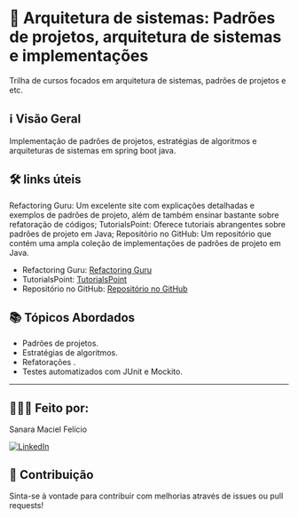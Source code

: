 # 🚀 Arquitetura de sistemas: Padrões de projetos, arquitetura de sistemas e implementações

Trilha de cursos focados em arquitetura de sistemas, padrões de projetos e etc.

## ℹ️ Visão Geral

Implementação de padrões de projetos, estratégias de algoritmos e arquiteturas de sistemas em spring boot java.

## 🛠️ links úteis 

Refactoring Guru: Um excelente site com explicações detalhadas e exemplos de padrões de projeto, além de também ensinar bastante sobre refatoração de códigos;
TutorialsPoint: Oferece tutoriais abrangentes sobre padrões de projeto em Java;
Repositório no GitHub: Um repositório que contém uma ampla coleção de implementações de padrões de projeto em Java.

- Refactoring Guru:  [Refactoring Guru](https://refactoring.guru/pt-br/design-patterns)
- TutorialsPoint:  [TutorialsPoint](https://www.tutorialspoint.com/design_pattern/index.htm)
- Repositório no GitHub:  [Repositório no GitHub](https://github.com/iluwatar/java-design-patterns)


## 📚 Tópicos Abordados

- Padrões de projetos.
- Estratégias de algoritmos.
- Refatorações .
- Testes automatizados com JUnit e Mockito.

---
## 🧛🏽‍♀️ Feito por:
Sanara Maciel Felício

[![LinkedIn](https://img.icons8.com/color/48/linkedin.png)](https://www.linkedin.com/in/sanara-maciel-felicio-99521bb8/)


## 🌟 Contribuição

Sinta-se à vontade para contribuir com melhorias através de issues ou pull requests!
